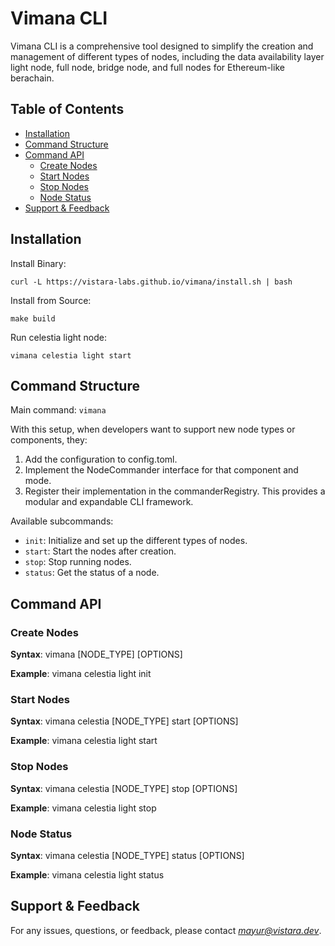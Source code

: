 # Vimana CLI 

Vimana CLI is a comprehensive tool designed to simplify the creation and management of different types of nodes, including the data availability layer light node, full node, bridge node, and full nodes for Ethereum-like berachain.

## Table of Contents

- [Installation](#installation)
- [Command Structure](#command-structure)
- [Command API](#command-api)
  - [Create Nodes](#create-nodes)
  - [Start Nodes](#start-nodes)
  - [Stop Nodes](#stop-nodes)
  - [Node Status](#node-status)
- [Support & Feedback](#support--feedback)

## Installation

Install Binary:

`curl -L https://vistara-labs.github.io/vimana/install.sh | bash`

Install from Source:

`make build`

Run celestia light node:

`vimana celestia light start`

## Command Structure

Main command: `vimana`

With this setup, when developers want to support new node types or components, they:

1. Add the configuration to config.toml.
2. Implement the NodeCommander interface for that component and mode.
3. Register their implementation in the commanderRegistry.
This provides a modular and expandable CLI framework.

Available subcommands:

- `init`: Initialize and set up the different types of nodes.
- `start`: Start the nodes after creation.
- `stop`: Stop running nodes.
- `status`: Get the status of a node.

## Command API

### Create Nodes

**Syntax**: 
vimana [NODE_TYPE] [OPTIONS]

**Example**: 
vimana celestia light init

### Start Nodes

**Syntax**: 
vimana celestia [NODE_TYPE] start [OPTIONS]

**Example**: 
vimana celestia light start

### Stop Nodes

**Syntax**: 
vimana celestia [NODE_TYPE] stop [OPTIONS]

**Example**: 
vimana celestia light stop

### Node Status

**Syntax**: 
vimana celestia [NODE_TYPE] status [OPTIONS]

**Example**: 
vimana celestia light status

## Support & Feedback

For any issues, questions, or feedback, please contact *mayur@vistara.dev*.
